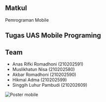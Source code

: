 ## Matkul
Pemrograman Mobile

## Tugas UAS Mobile Programing

## Team
- Anas Rifki Romadhoni (210202591)
- Muslikhatun Nisa (210202580)
- Akbar Romadhoni (210202590)
- Hikmal Adma (210202599)
- Singgih Luhur Pambudi (210202609)

![Poster mobile](https://github.com/Anas-R-R/GEOMETRI_JAVA/assets/139727555/e2e36fcb-f90b-4bfa-b9df-db3fe96b9391)

